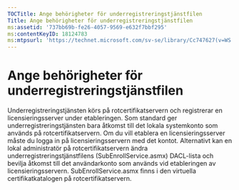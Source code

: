 ```yaml
---
TOCTitle: Ange behörigheter för underregistreringstjänstfilen
Title: Ange behörigheter för underregistreringstjänstfilen
ms:assetid: '737bb69b-fe26-4057-9569-e632f7bbf295'
ms:contentKeyID: 18124783
ms:mtpsurl: 'https://technet.microsoft.com/sv-se/library/Cc747627(v=WS.10)'
---
```


Ange behörigheter för underregistreringstjänstfilen
===================================================

Underregistreringstjänsten körs på rotcertifikatservern och registrerar en licensieringsserver under etableringen. Som standard ger underregistreringstjänsten bara åtkomst till det lokala systemkonto som används på rotcertifikatservern. Om du vill etablera en licensieringsserver måste du logga in på licensieringsservern med det kontot. Alternativt kan en lokal administratör på rotcertifikatservern ändra underregistreringstjänstfilens (SubEnrollService.asmx) DACL-lista och bevilja åtkomst till det användarkonto som används vid etableringen av licensieringsservern. SubEnrollService.asmx finns i den virtuella certifikatkatalogen på rotcertifikatservern.
